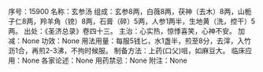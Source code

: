 序号：15900
名称：玄参汤
组成：玄参8两，白薇8两，茯神（去木）8两，山栀子仁8两，羚羊角（镑）8两，石膏（碎）5两，人参1两半，生地黄（洗，控干）5两。
出处：《圣济总录》卷四十三。
主治：心实热，惊悸喜笑，心神不安。
加减：None
功效：None
用法用量：每服5钱匕，水1盏半，煎至8分，去滓，入竹沥1合，再煎2-3沸，不拘时候服。
制备方法：上药(口父)咀，如麻豆大。
临床应用：None
各家论述：None
用药禁忌：None
附注：None
